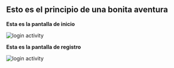 ## Esto es el **principio** de una bonita aventura
**Esta es la pantalla de inicio**

![login activity](img/CapturaLogin.PNG)

**Esta es la pantalla de registro**

![login activity](img/Capturaregister.PNG)